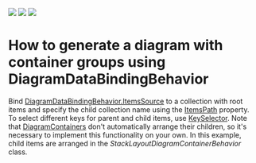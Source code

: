 <!-- default badges list -->
![](https://img.shields.io/endpoint?url=https://codecentral.devexpress.com/api/v1/VersionRange/205897262/19.1.4%2B)
[![](https://img.shields.io/badge/Open_in_DevExpress_Support_Center-FF7200?style=flat-square&logo=DevExpress&logoColor=white)](https://supportcenter.devexpress.com/ticket/details/T828518)
[![](https://img.shields.io/badge/📖_How_to_use_DevExpress_Examples-e9f6fc?style=flat-square)](https://docs.devexpress.com/GeneralInformation/403183)
<!-- default badges end -->
# How to generate a diagram with container groups using DiagramDataBindingBehavior

Bind [DiagramDataBindingBehavior.ItemsSource](https://documentation.devexpress.com/WPF/DevExpress.Xpf.Diagram.DiagramDataBindingBehaviorBase.ItemsSource.property) to a collection with root items and specify the child collection name using the [ItemsPath](https://documentation.devexpress.com/WPF/DevExpress.Xpf.Diagram.DiagramDataBindingBehaviorBase.ItemsPath.property) property. To select different keys for parent and child items, use [KeySelector](https://documentation.devexpress.com/WPF/DevExpress.Xpf.Diagram.DiagramDataBindingBehaviorBase.KeySelector.property). 
Note that [DiagramContainers](https://documentation.devexpress.com/WPF/117205/Controls-and-Libraries/Diagram-Control/Diagram-Items/Containers) don't automatically arrange their children, so it's necessary to implement this functionality on your own. In this example, child items are arranged in the *StackLayoutDiagramContainerBehavior* class.
